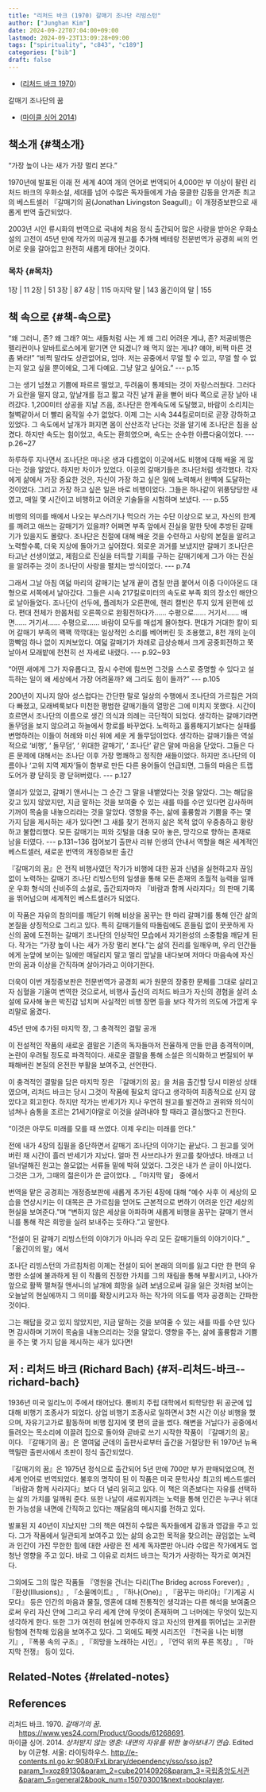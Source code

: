 ```yaml
---
title: "리처드 바크 (1970) 갈매기 조나단 리빙스턴"
author: ["Junghan Kim"]
date: 2024-09-22T07:04:00+09:00
lastmod: 2024-09-23T13:09:28+09:00
tags: ["spirituality", "c843", "c189"]
categories: ["bib"]
draft: false
---
```


-   (<a href="#citeproc_bib_item_1">리처드 바크 1970</a>)

갈매기 조나단의 꿈

<!--more-->

-   (<a href="#citeproc_bib_item_2">마이클 싱어 2014</a>)


## 책소개 {#책소개}

“가장 높이 나는 새가 가장 멀리 본다.”

1970년에 발표된 이래 전 세계 40여 개의 언어로 번역되어 4,000만 부 이상이 팔린 리처드 바크의 우화소설, 세대를 넘어 수많은 독자들에게 가슴 뭉클한 감동을 안겨준 최고의 베스트셀러 『갈매기의 꿈(Jonathan Livingston Seagull)』이 개정증보판으로 새롭게 번역 출간되었다.

2003년 시인 류시화의 번역으로 국내에 처음 정식 출간되어 많은 사랑을 받아온 우화소설의 고전이 45년 만에 작가의 미공개 원고를 추가해 베테랑 전문번역가 공경희 씨의 언어로 옷을 갈아입고 완전히 새롭게 태어난 것이다.


### 목차 {#목차}

1장 | 11 2장 | 51 3장 | 87 4장 | 115 마지막 말 | 143 옮긴이의 말 | 155


## 책 속으로 {#책-속으로}

“왜 그러니, 존? 왜 그래? 여느 새들처럼 사는 게 왜 그리 어려운 게냐, 존? 저공비행은 펠리컨이나 알바트로스에게 맡기면 안 되겠니? 왜 먹지 않는 게냐? 얘야, 비쩍 마른 것 좀 봐라!” “비쩍 말라도 상관없어요, 엄마. 저는 공중에서 무얼 할 수 있고, 무얼 할 수 없는지 알고 싶을 뿐이에요, 그게 다예요. 그냥 알고 싶어요.” --- p.15

그는 생기 넘쳤고 기쁨에 파르르 떨었고, 두려움이 통제되는 것이 자랑스러웠다. 그러다가 요란을 떨지 않고, 앞날개를 접고 짧고 각진 날개 끝을 뻗어 바다 쪽으로 곧장 날아 내려갔다. 1,200미터 상공을 지날 즈음, 조나단은 한계속도에 도달했고, 바람이 소리치는 철벽같아서 더 빨리 움직일 수가 없었다. 이제 그는 시속 344킬로미터로 곧장 강하하고 있었다. 그 속도에서 날개가 펴지면 몸이 산산조각 난다는 것을 알기에 조나단은 침을 삼켰다. 하지만 속도는 힘이었고, 속도는 환희였으며, 속도는 순수한 아름다움이었다. --- p.26~27

하루하루 지나면서 조나단은 떠나온 생과 다름없이 이곳에서도 비행에 대해 배울 게 많다는 것을 알았다. 하지만 차이가 있었다. 이곳의 갈매기들은 조나단처럼 생각했다. 각자에게 삶에서 가장 중요한 것은, 자신이 가장 하고 싶은 일에 노력해서 완벽에 도달하는 것이었다. 그리고 가장 하고 싶은 일은 바로 비행이었다. 그들은 하나같이 위풍당당한 새였고, 매일 몇 시간이고 비행하고 어려운 기술들을 시험하며 보냈다. --- p.55

비행의 의미를 배에서 나오는 부스러기나 먹으러 가는 수단 이상으로 보고, 자신의 한계를 깨려고 애쓰는 갈매기가 있을까? 어쩌면 부족 앞에서 진실을 말한 탓에 추방된 갈매기가 있을지도 몰랐다. 조나단은 친절에 대해 배운 것을 수련하고 사랑의 본질을 알려고 노력할수록, 더욱 지상에 돌아가고 싶어졌다. 외로운 과거를 보냈지만 갈매기 조나단은 타고난 선생이었고, 제힘으로 진실을 터득할 기회를 구하는 갈매기에게 그가 아는 진실을 알려주는 것이 조나단이 사랑을 펼치는 방식이었다. --- p.74

그래서 그날 아침 여덟 마리의 갈매기는 날개 끝이 겹칠 만큼 붙어서 이중 다이아몬드 대형으로 서쪽에서 날아갔다. 그들은 시속 217킬로미터의 속도로 부족 회의 장소인 해안으로 날아들었다. 조나단이 선두에, 플레처가 오른편에, 헨리 캘빈은 투지 있게 왼편에 섰다. 편대 전체가 한몸처럼 오른쪽으로 완횡전하다가…… 수평으로…… 거기서…… 배면…… 거기서…… 수평으로…… 바람이 모두를 매섭게 몰아쳤다. 편대가 거대한 칼이 되어 갈매기 부족의 꽥꽥 깍깍대는 일상적인 소리를 베어버린 듯 조용했고, 8천 개의 눈이 깜빡임 하나 없이 지켜보았다. 여덟 갈매기가 차례로 급상승해서 크게 공중회전하고 쭉 날아서 모래밭에 천천히 선 자세로 내렸다. --- p.92~93

“어떤 새에게 그가 자유롭다고, 잠시 수련에 힘쓰면 그것을 스스로 증명할 수 있다고 설득하는 일이 왜 세상에서 가장 어려울까? 왜 그리도 힘이 들까?” --- p.105

200년이 지나지 않아 성스럽다는 간단한 말로 일상의 수행에서 조나단의 가르침은 거의 다 빠졌고, 모래벼룩보다 미천한 평범한 갈매기들의 열망은 그에 미치지 못했다. 시간이 흐르면서 조나단의 이름으로 생긴 의식과 의례는 극단적이 되었다. 생각하는 갈매기라면 돌무덤을 보지 않으려고 하늘에서 항로를 바꾸었다. 노력하고 훌륭해지기보다는 실패를 변명하려는 이들이 허례와 미신 위에 세운 게 돌무덤이었다. 생각하는 갈매기들은 역설적으로 ‘비행’, ‘ 돌무덤’, ‘ 위대한 갈매기’, ‘ 조나단’ 같은 말에 마음을 닫았다. 그들은 다른 문제에 대해서는 조나단 이후 가장 명쾌하고 정직한 새들이었다. 하지만 조나단의 이름이나 ‘고위 지역 제자’들이 함부로 만든 다른 용어들이 언급되면, 그들의 마음은 트랩도어가 쾅 닫히듯 쾅 닫혀버렸다. --- p.127

열쇠가 있었고, 갈매기 앤서니는 그 순간 그 말을 내뱉었다는 것을 알았다. 그는 해답을 갖고 있지 않았지만, 지금 말하는 것을 보여줄 수 있는 새를 따를 수만 있다면 감사하며 기꺼이 목숨을 내놓으리라는 것을 알았다. 영향을 주는, 삶에 훌륭함과 기쁨을 주는 몇 가지 답을 제시하는 새가 있다면! 그 새를 찾기 전까지 삶은 목적 없이 우중충하고 황량하고 불합리했다. 모든 갈매기는 피와 깃털을 대충 모아 놓은, 망각으로 향하는 존재로 남을 터였다. --- p.131~136 접어보기 출판사 리뷰 인생의 안내서 역할을 해온 세계적인 베스트셀러, 새로운 번역의 개정증보판 출간

『갈매기의 꿈』은 전직 비행사였던 작가가 비행에 대한 꿈과 신념을 실현하고자 끊임없이 노력하는 갈매기 조나단 리빙스턴의 일생을 통해 모든 존재의 초월적 능력을 일깨운 우화 형식의 신비주의 소설로, 출간되자마자 『바람과 함께 사라지다』의 판매 기록을 뛰어넘으며 세계적인 베스트셀러가 되었다.

이 작품은 자유의 참의미를 깨닫기 위해 비상을 꿈꾸는 한 마리 갈매기를 통해 인간 삶의 본질을 상징적으로 그리고 있다. 특히 갈매기들의 따돌림에도 흔들림 없이 꿋꿋하게 자신의 꿈에 도전하는 갈매기 조나단의 인상적인 모습에서 자기완성의 소중함을 깨닫게 된다. 작가는 “가장 높이 나는 새가 가장 멀리 본다.”는 삶의 진리를 일깨우며, 우리 인간들에게 눈앞에 보이는 일에만 매달리지 말고 멀리 앞날을 내다보며 저마다 마음속에 자신만의 꿈과 이상을 간직하며 살아가라고 이야기한다.

더욱이 이번 개정증보판은 전문번역가 공경희 씨가 원문의 장중한 문체를 그대로 살리고자 심혈을 기울여 번역한 것으로서, 비행사 출신의 리처드 바크가 자신의 경험을 살려 소설에 묘사해 놓은 박진감 넘치며 사실적인 비행 장면 등을 보다 작가의 의도에 가깝게 우리말로 옮겼다.

45년 만에 추가된 마지막 장, 그 충격적인 결말 공개

이 전설적인 작품의 새로운 결말은 기존의 독자들마저 전율하게 만들 만큼 충격적이며, 논란이 우려될 정도로 파격적이다. 새로운 결말을 통해 소설은 의식화하고 변질되어 부패해버린 본질의 온전한 부활을 보여주고, 선언한다.

이 충격적인 결말을 담은 마지막 장은 『갈매기의 꿈』을 처음 출간할 당시 미완성 상태였으며, 리처드 바크는 당시 그것이 작품에 필요치 않다고 생각하여 최종적으로 싣지 않았다고 회고한다. 하지만 작가는 반세기가 지나 우연히 원고를 발견하고 권위와 의식이 넘쳐나 숨통을 조르는 21세기야말로 이것을 살려내야 할 때라고 결심했다고 전한다.

“이것은 아무도 미래를 모를 때 쓰였다. 이제 우리는 미래를 안다.”

전에 내가 4장의 집필을 중단하면서 갈매기 조나단의 이야기는 끝났다. 그 원고를 잊어버린 채 시간이 흘러 반세기가 지났다. 얼마 전 사브리나가 원고를 찾아냈다. 바래고 너덜너덜해진 원고는 쓸모없는 서류들 밑에 박혀 있었다. 그것은 내가 쓴 글이 아니었다. 그것은 그가, 그때의 젊은이가 쓴 글이었다. \_「마지막 말」 중에서

번역을 맡은 공경희는 개정증보판에 새롭게 추가된 4장에 대해 “예수 사후 이 세상의 모습을 연상시키는 이 대목은 큰 가르침을 얻어도 근본적으로 변하기 어려운 인간 세상의 현실을 보여준다.”며 “변하지 않은 세상을 아파하며 새롭게 비행을 꿈꾸는 갈매기 앤서니를 통해 작은 희망을 실려 보내주는 듯하다.”고 말한다.

“전설이 된 갈매기 리빙스턴의 이야기가 아니라 우리 모든 갈매기들의 이야기이다.” \_「옮긴이의 말」에서

조나단 리빙스턴의 가르침처럼 이제는 전설이 되어 본래의 의미를 잃고 다만 한 편의 유명한 소설에 불과하게 된 이 작품의 진정한 가치를 그의 재림을 통해 부활시키고, 나아가 앞으로 활짝 펼쳐질 앤서니의 날개에 희망을 실려 보냄으로써 길을 잃은 것처럼 보이는 오늘날의 현실에까지 그 의미를 확장시키고자 하는 작가의 의도를 역자 공경희는 간파한 것이다.

그는 해답을 갖고 있지 않았지만, 지금 말하는 것을 보여줄 수 있는 새를 따를 수만 있다면 감사하며 기꺼이 목숨을 내놓으리라는 것을 알았다. 영향을 주는, 삶에 훌륭함과 기쁨을 주는 몇 가지 답을 제시하는 새가 있다면!


## 저 : 리처드 바크 (Richard Bach) {#저-리처드-바크--richard-bach}

1936년 미국 일리노이 주에서 태어났다. 롱비치 주립 대학에서 퇴학당한 뒤 공군에 입대해 비행기 조종사가 되었다. 상업 비행기 조종사로 일하면서 3천 시간 이상 비행을 했으며, 자유기고가로 활동하며 비행 잡지에 몇 편의 글을 썼다. 해변을 거닐다가 공중에서 들려오는 목소리에 이끌려 집으로 돌아와 곧바로 쓰기 시작한 작품이 『갈매기의 꿈』이다. 『갈매기의 꿈』은 열여덟 군데의 출판사로부터 출간을 거절당한 뒤 1970년 뉴욕 맥밀란 출판사에서 초판이 정식 출간되었다.

『갈매기의 꿈』은 1975년 정식으로 출간되어 5년 만에 700만 부가 판매되었으며, 전세계 언어로 번역되었다. 불후의 명작이 된 이 작품은 미국 문학사상 최고의 베스트셀러 『바람과 함께 사라지다』보다 더 널리 읽히고 있다. 이 책은 의존보다는 자유를 선택하는 삶의 가치를 일깨워 준다. 또한 나날이 새로워지려는 노력을 통해 인간은 누구나 위대한 가능성을 내면에 간직하고 있다는 깨달음의 메시지를 전하고 있다.

발표된 지 40년이 지났지만 그의 책은 여전히 수많은 독자들에게 감동과 영감을 주고 있다. 그가 작품에서 일관되게 보여주고 있는 삶의 숭고한 목적을 찾으려는 끊임없는 노력과 인간이 가진 무한한 힘에 대한 사랑은 전 세계 독자뿐만 아니라 수많은 작가에게도 엄청난 영향을 주고 있다. 바로 그 이유로 리처드 바크는 작가가 사랑하는 작가로 여겨진다.

그외에도 그의 많은 작품들 『영원을 건너는 다리(The Brideg across Forever)』, 『환상(Illusions)』, 『소울메이트』, 『하나(One)』, 『꿈꾸는 마리아』『기계공 시모다』 등은 인간의 마음과 물질, 영혼에 대해 전통적인 생각과는 다른 해석을 보여줌으로써 우리 자신 안에 그리고 우리 세계 안에 무엇이 존재하며 그 너머에는 무엇이 있는지 생각하게 한다. 또한 그가 여전히 현실에 안주하지 않고 자신의 한계를 뛰어넘는 고귀한 탐험에 천착해 있음을 보여주고 있다. 그 외에도 페렛 시리즈인 『천국을 나는 비행기』, 『폭풍 속의 구조』, 『희망을 노래하는 시인』, 『언덕 위의 푸른 목장』, 『마지막 전쟁』 등이 있다.


## Related-Notes {#related-notes}

## References

<style>.csl-entry{text-indent: -1.5em; margin-left: 1.5em;}</style><div class="csl-bib-body">
  <div class="csl-entry"><a id="citeproc_bib_item_1"></a>리처드 바크. 1970. <i>갈매기의 꿈</i>. <a href="https://www.yes24.com/Product/Goods/61268691">https://www.yes24.com/Product/Goods/61268691</a>.</div>
  <div class="csl-entry"><a id="citeproc_bib_item_2"></a>마이클 싱어. 2014. <i>상처받지 않는 영혼: 내면의 자유를 위한 놓아보내기 연습</i>. Edited by 이균형. 서울: 라이팅하우스. <a href="http://e-contents.nl.go.kr:9080/FxLibrary/dependency/sso/sso.jsp?param_1=xoz89130&param_2=cube20140926&param_3=국립중앙도서관&param_5=general2&book_num=150703001&next=bookplayer">http://e-contents.nl.go.kr:9080/FxLibrary/dependency/sso/sso.jsp?param_1=xoz89130&#38;param_2=cube20140926&#38;param_3=국립중앙도서관&#38;param_5=general2&#38;book_num=150703001&#38;next=bookplayer</a>.</div>
</div>
